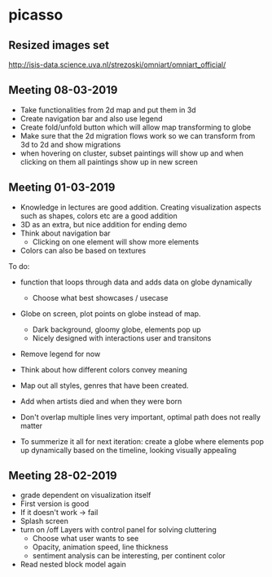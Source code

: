 # picasso

## Resized images set

http://isis-data.science.uva.nl/strezoski/omniart/omniart_official/

## Meeting 08-03-2019
- Take functionalities from 2d map and put them in 3d
- Create navigation bar and also use legend
- Create fold/unfold button which will allow map transforming to globe
- Make sure that the 2d migration flows work so we can transform from 3d to 2d and show migrations
- when hovering on cluster, subset paintings will show up and when clicking on them all paintings show up in new screen

## Meeting 01-03-2019
- Knowledge in lectures are good addition. Creating visualization aspects such as shapes, colors etc are a good addition 
- 3D as an extra, but nice addition for ending demo 
- Think about navigation bar
	- Clicking on one element will show more elements
- Colors can also be based on textures

To do:
- function that loops through data and adds data on globe dynamically
	- Choose what best showcases / usecase
- Globe on screen, plot points on globe instead of map.
	- Dark background, gloomy globe, elements pop up
	- Nicely designed with interactions user and transitons
- Remove legend for now
- Think about how different colors convey meaning
- Map out all styles, genres that have been created.
- Add when artists died and when they were born
- Don't overlap multiple lines very important, optimal path does not really matter

- To summerize it all for next iteration: create a globe where elements pop up dynamically based on the timeline, looking visually appealing





## Meeting 28-02-2019
- grade dependent on visualization itself
- First version is good
- If it doesn't work -> fail
- Splash screen
- turn on /off Layers with control panel for solving cluttering
	- Choose what user wants to see
	- Opacity, animation speed, line thickness
	- sentiment analysis can be interesting, per continent color 
- Read nested block model again
